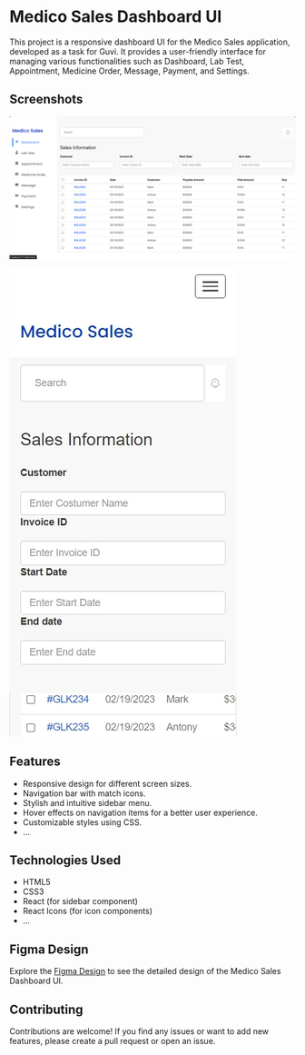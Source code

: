 # Medico Sales Dashboard UI

This project is a responsive dashboard UI for the Medico Sales application, developed as a task for Guvi. It provides a user-friendly interface for managing various functionalities such as Dashboard, Lab Test, Appointment, Medicine Order, Message, Payment, and Settings.

## Screenshots

![App Screenshot](./src/assets/img/UI%20screenshort.png)

![App Screenshot](./src/assets/img/Ui%20screenshort.jpeg)

## Features

- Responsive design for different screen sizes.
- Navigation bar with match icons.
- Stylish and intuitive sidebar menu.
- Hover effects on navigation items for a better user experience.
- Customizable styles using CSS.
- ...

## Technologies Used

- HTML5
- CSS3
- React (for sidebar component)
- React Icons (for icon components)
- ...

## Figma Design

Explore the [Figma Design](https://www.figma.com/community/file/1278402219861213918) to see the detailed design of the Medico Sales Dashboard UI.

## Contributing

Contributions are welcome! If you find any issues or want to add new features, please create a pull request or open an issue.
